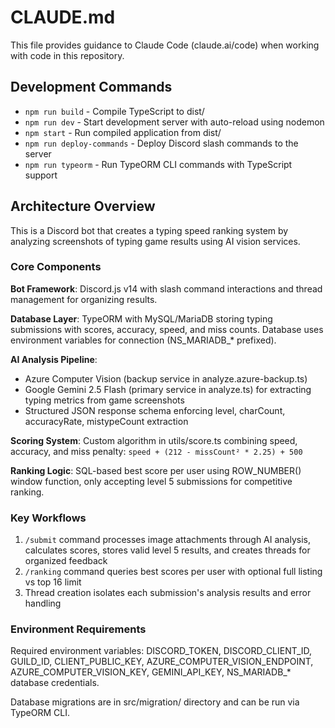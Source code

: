 # CLAUDE.md

This file provides guidance to Claude Code (claude.ai/code) when working with code in this repository.

## Development Commands

- `npm run build` - Compile TypeScript to dist/
- `npm run dev` - Start development server with auto-reload using nodemon
- `npm start` - Run compiled application from dist/
- `npm run deploy-commands` - Deploy Discord slash commands to the server
- `npm run typeorm` - Run TypeORM CLI commands with TypeScript support

## Architecture Overview

This is a Discord bot that creates a typing speed ranking system by analyzing screenshots of typing game results using AI vision services.

### Core Components

**Bot Framework**: Discord.js v14 with slash command interactions and thread management for organizing results.

**Database Layer**: TypeORM with MySQL/MariaDB storing typing submissions with scores, accuracy, speed, and miss counts. Database uses environment variables for connection (NS_MARIADB_* prefixed).

**AI Analysis Pipeline**: 
- Azure Computer Vision (backup service in analyze.azure-backup.ts)
- Google Gemini 2.5 Flash (primary service in analyze.ts) for extracting typing metrics from game screenshots
- Structured JSON response schema enforcing level, charCount, accuracyRate, mistypeCount extraction

**Scoring System**: Custom algorithm in utils/score.ts combining speed, accuracy, and miss penalty: `speed + (212 - missCount² * 2.25) + 500`

**Ranking Logic**: SQL-based best score per user using ROW_NUMBER() window function, only accepting level 5 submissions for competitive ranking.

### Key Workflows

1. `/submit` command processes image attachments through AI analysis, calculates scores, stores valid level 5 results, and creates threads for organized feedback
2. `/ranking` command queries best scores per user with optional full listing vs top 16 limit
3. Thread creation isolates each submission's analysis results and error handling

### Environment Requirements

Required environment variables: DISCORD_TOKEN, DISCORD_CLIENT_ID, GUILD_ID, CLIENT_PUBLIC_KEY, AZURE_COMPUTER_VISION_ENDPOINT, AZURE_COMPUTER_VISION_KEY, GEMINI_API_KEY, NS_MARIADB_* database credentials.

Database migrations are in src/migration/ directory and can be run via TypeORM CLI.